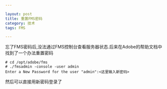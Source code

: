 ```yaml
---

layout: post
title: 重置FMS密码
category: 技术
tags: FMS

---
```


忘了FMS密码后,没法通过FMS控制台查看服务器状态.后来在Adobe的帮助文档中找到了一个办法重置密码

	# cd /opt/adobe/fms
	# ./fmsadmin -console -user admin
	Enter a New Password for the user "admin":<这里输入新密码>
	
然后可以直接用新密码登录了